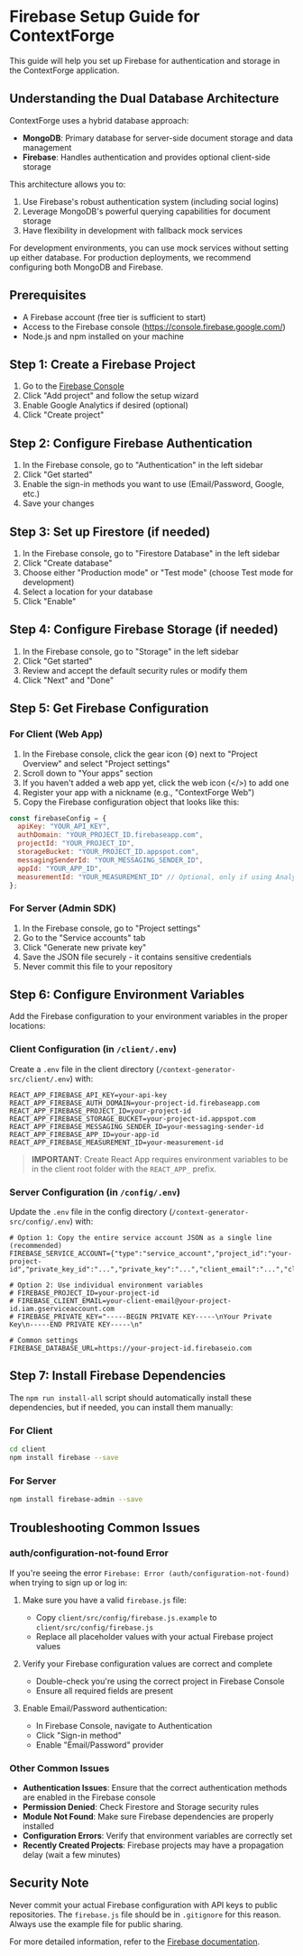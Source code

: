 # Firebase Setup Guide for ContextForge

This guide will help you set up Firebase for authentication and storage in the ContextForge application.

## Understanding the Dual Database Architecture

ContextForge uses a hybrid database approach:

- **MongoDB**: Primary database for server-side document storage and data management
- **Firebase**: Handles authentication and provides optional client-side storage

This architecture allows you to:
1. Use Firebase's robust authentication system (including social logins)
2. Leverage MongoDB's powerful querying capabilities for document storage
3. Have flexibility in development with fallback mock services

For development environments, you can use mock services without setting up either database.
For production deployments, we recommend configuring both MongoDB and Firebase.

## Prerequisites

- A Firebase account (free tier is sufficient to start)
- Access to the Firebase console (https://console.firebase.google.com/)
- Node.js and npm installed on your machine

## Step 1: Create a Firebase Project

1. Go to the [Firebase Console](https://console.firebase.google.com/)
2. Click "Add project" and follow the setup wizard
3. Enable Google Analytics if desired (optional)
4. Click "Create project"

## Step 2: Configure Firebase Authentication

1. In the Firebase console, go to "Authentication" in the left sidebar
2. Click "Get started"
3. Enable the sign-in methods you want to use (Email/Password, Google, etc.)
4. Save your changes

## Step 3: Set up Firestore (if needed)

1. In the Firebase console, go to "Firestore Database" in the left sidebar
2. Click "Create database"
3. Choose either "Production mode" or "Test mode" (choose Test mode for development)
4. Select a location for your database
5. Click "Enable"

## Step 4: Configure Firebase Storage (if needed)

1. In the Firebase console, go to "Storage" in the left sidebar
2. Click "Get started"
3. Review and accept the default security rules or modify them
4. Click "Next" and "Done"

## Step 5: Get Firebase Configuration

### For Client (Web App)

1. In the Firebase console, click the gear icon (⚙️) next to "Project Overview" and select "Project settings"
2. Scroll down to "Your apps" section
3. If you haven't added a web app yet, click the web icon (</>) to add one
4. Register your app with a nickname (e.g., "ContextForge Web")
5. Copy the Firebase configuration object that looks like this:

```javascript
const firebaseConfig = {
  apiKey: "YOUR_API_KEY",
  authDomain: "YOUR_PROJECT_ID.firebaseapp.com",
  projectId: "YOUR_PROJECT_ID",
  storageBucket: "YOUR_PROJECT_ID.appspot.com",
  messagingSenderId: "YOUR_MESSAGING_SENDER_ID",
  appId: "YOUR_APP_ID",
  measurementId: "YOUR_MEASUREMENT_ID" // Optional, only if using Analytics
};
```

### For Server (Admin SDK)

1. In the Firebase console, go to "Project settings"
2. Go to the "Service accounts" tab
3. Click "Generate new private key"
4. Save the JSON file securely - it contains sensitive credentials
5. Never commit this file to your repository

## Step 6: Configure Environment Variables

Add the Firebase configuration to your environment variables in the proper locations:

### Client Configuration (in `/client/.env`)

Create a `.env` file in the client directory (`/context-generator-src/client/.env`) with:

```
REACT_APP_FIREBASE_API_KEY=your-api-key
REACT_APP_FIREBASE_AUTH_DOMAIN=your-project-id.firebaseapp.com
REACT_APP_FIREBASE_PROJECT_ID=your-project-id
REACT_APP_FIREBASE_STORAGE_BUCKET=your-project-id.appspot.com
REACT_APP_FIREBASE_MESSAGING_SENDER_ID=your-messaging-sender-id
REACT_APP_FIREBASE_APP_ID=your-app-id
REACT_APP_FIREBASE_MEASUREMENT_ID=your-measurement-id
```

> **IMPORTANT**: Create React App requires environment variables to be in the client root folder with the `REACT_APP_` prefix.

### Server Configuration (in `/config/.env`)

Update the `.env` file in the config directory (`/context-generator-src/config/.env`) with:

```
# Option 1: Copy the entire service account JSON as a single line (recommended)
FIREBASE_SERVICE_ACCOUNT={"type":"service_account","project_id":"your-project-id","private_key_id":"...","private_key":"...","client_email":"...","client_id":"...","auth_uri":"...","token_uri":"...","auth_provider_x509_cert_url":"...","client_x509_cert_url":"..."}

# Option 2: Use individual environment variables
# FIREBASE_PROJECT_ID=your-project-id
# FIREBASE_CLIENT_EMAIL=your-client-email@your-project-id.iam.gserviceaccount.com
# FIREBASE_PRIVATE_KEY="-----BEGIN PRIVATE KEY-----\nYour Private Key\n-----END PRIVATE KEY-----\n"

# Common settings
FIREBASE_DATABASE_URL=https://your-project-id.firebaseio.com
```

## Step 7: Install Firebase Dependencies

The `npm run install-all` script should automatically install these dependencies, but if needed, you can install them manually:

### For Client

```bash
cd client
npm install firebase --save
```

### For Server

```bash
npm install firebase-admin --save
```

## Troubleshooting Common Issues

### auth/configuration-not-found Error

If you're seeing the error `Firebase: Error (auth/configuration-not-found)` when trying to sign up or log in:

1. Make sure you have a valid `firebase.js` file:
   - Copy `client/src/config/firebase.js.example` to `client/src/config/firebase.js`
   - Replace all placeholder values with your actual Firebase project values

2. Verify your Firebase configuration values are correct and complete
   - Double-check you're using the correct project in Firebase Console
   - Ensure all required fields are present

3. Enable Email/Password authentication:
   - In Firebase Console, navigate to Authentication
   - Click "Sign-in method"
   - Enable "Email/Password" provider

### Other Common Issues

- **Authentication Issues**: Ensure that the correct authentication methods are enabled in the Firebase console
- **Permission Denied**: Check Firestore and Storage security rules
- **Module Not Found**: Make sure Firebase dependencies are properly installed
- **Configuration Errors**: Verify that environment variables are correctly set
- **Recently Created Projects**: Firebase projects may have a propagation delay (wait a few minutes)

## Security Note

Never commit your actual Firebase configuration with API keys to public repositories. The `firebase.js` file should be in `.gitignore` for this reason. Always use the example file for public sharing.

For more detailed information, refer to the [Firebase documentation](https://firebase.google.com/docs).